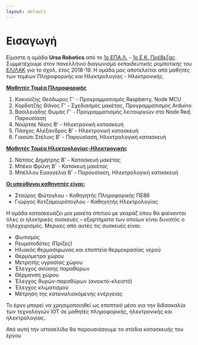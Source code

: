 ```yaml
---
layout: default
---
```

<div>
<h1>Εισαγωγή</h1>
<p>Είμαστε η ομάδα <b>Ursa Robotics</b> από το <a href="http://1epal-prevez.pre.sch.gr/" target="_blank" title="Μετάβαση">1ο ΕΠΑ.Λ.</a> - <a href="http://1sek-prevez.pre.sch.gr/" target="_blank" title="Μετάβαση">1ο Ε.Κ. Πρέβεζας</a>. Συμμετέχουμε στον πανελλήνιο διαγωνισμό εκπαιδευτικής ρομποτικής του <a href="https://robotics.ellak.gr/" target="_blank" title="Μετάβαση">ΕΛ/ΛΑΚ</a> για το σχολ. έτος 2018-19. Η ομάδα μας αποτελείται από μαθητές των τομέων Πληροφορικής και Ηλεκτρολογίας - Ηλεκτρονικής.</p>

<b><u>Μαθητές Τομέα Πληροφορικής</u></b>
<ol>
  <li>Κακιούζης Θεόδωρος Γ' - Προγραμματισμός Raspberry, Node MCU</li>
  <li>Κορδατζής Θάνος Γ' - Σχεδιασμός μακέτας, Προγραμματισμός Arduino</li>
  <li>Βασιλειάδης Θωμάς Γ' - Προγραμματισμός λειτουργιών στο Node Red, Παρουσίαση</li>
  <li>Νούρτσε Νίκος Β' - Ηλεκτρονική κατασκευή</li>
  <li>Πάσχος Αλέξανδρος Β' - Ηλεκτρονική κατασκευή</li>
  <li>Γιαούπι Στέλιος Β' - Παρουσίαση, Ηλεκτρολογική κατασκευή</li> 
</ol>

<b><u>Μαθητές Τομέα Ηλεκτρολογίας-Ηλεκτρονικής</u></b>
<ol>
  <li>Νάτσος Δημήτρης Β' - Κατασκευή μακέτας</li>
  <li>Μπέκα Φρύνη Β' - Κατσκευή μακέτας</li>
  <li>Μπέλλου Ευαγγελία Β' - Παρουσίαση, Ηλεκτρολογική κατασκευή</li>
</ol>

<b><u>Οι υπεύθυνοι καθηγητές είναι:</u></b>
<ul>
  <li>Σταύρος Φώτογλου - Καθηγητής Πληροφορικής ΠΕ86</li>
  <li>Γιώργος Κοτζαμουράτογλου - Καθηγητής Ηλεκτρολογίας</li>
</ul>
<p>Η ομάδα κατασκευάζει μια μακέτα σπιτιού με γκαράζ όπου θα φαίνονται όλες οι ηλεκτρικές συσκευές – εξαρτήματα των οποίων είναι δυνατός ο τηλεχειρισμός. Μερικές από αυτές τις συσκευές είναι:</p>
<ul>
  <li>Φωτισμός</li>
  <li>Ρευματοδότες (Πρίζες)</li>
  <li>Ηλιακός θερμοσίφωνας και εποπτεία θερμοκρασίας νερού</li>
  <li>Θερμόμετρα χώρου</li>
  <li>Μετρητής υγρασίας χώρου</li>
  <li>Έλεγχος σκίασης παραθύρων</li>
  <li>Θέρμανση χώρου</li>
  <li>Έλεγχος θυρών-παραθύρων (ανοικτό-κλειστό)</li>
  <li>Έλεγχος κλιματισμού</li>
  <li>Μέτρηση της καταναλισκόμενης ενέργειας</li>  
</ul>
<p>Το έργο μπορεί να χρησιμοποιηθεί ως εποπτικό μέσο για την διδασκαλία των τεχνολογιών IOT σε μαθητές πληροφορικής, ηλεκτρονικής και ηλεκτρολογίας.</p>
<p>Από αυτή την ιστοσελίδα θα παρουσιάσουμε τα στάδια κατασκευής του έργου</p>
</div>
